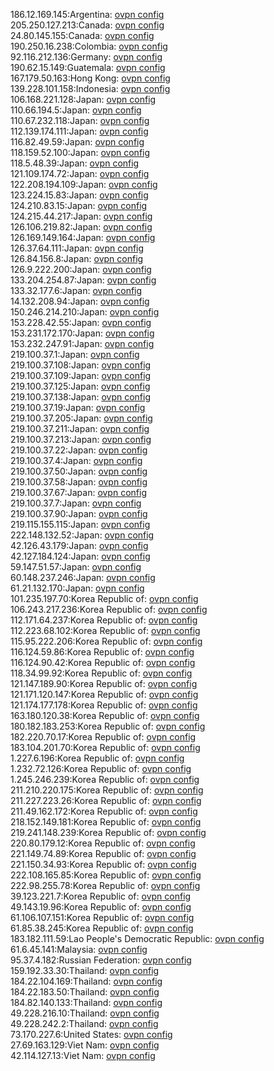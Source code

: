 186.12.169.145:Argentina: [ovpn config](vpn/186_12_169_145.ovpn)  
205.250.127.213:Canada: [ovpn config](vpn/205_250_127_213.ovpn)  
24.80.145.155:Canada: [ovpn config](vpn/24_80_145_155.ovpn)  
190.250.16.238:Colombia: [ovpn config](vpn/190_250_16_238.ovpn)  
92.116.212.136:Germany: [ovpn config](vpn/92_116_212_136.ovpn)  
190.62.15.149:Guatemala: [ovpn config](vpn/190_62_15_149.ovpn)  
167.179.50.163:Hong Kong: [ovpn config](vpn/167_179_50_163.ovpn)  
139.228.101.158:Indonesia: [ovpn config](vpn/139_228_101_158.ovpn)  
106.168.221.128:Japan: [ovpn config](vpn/106_168_221_128.ovpn)  
110.66.194.5:Japan: [ovpn config](vpn/110_66_194_5.ovpn)  
110.67.232.118:Japan: [ovpn config](vpn/110_67_232_118.ovpn)  
112.139.174.111:Japan: [ovpn config](vpn/112_139_174_111.ovpn)  
116.82.49.59:Japan: [ovpn config](vpn/116_82_49_59.ovpn)  
118.159.52.100:Japan: [ovpn config](vpn/118_159_52_100.ovpn)  
118.5.48.39:Japan: [ovpn config](vpn/118_5_48_39.ovpn)  
121.109.174.72:Japan: [ovpn config](vpn/121_109_174_72.ovpn)  
122.208.194.109:Japan: [ovpn config](vpn/122_208_194_109.ovpn)  
123.224.15.83:Japan: [ovpn config](vpn/123_224_15_83.ovpn)  
124.210.83.15:Japan: [ovpn config](vpn/124_210_83_15.ovpn)  
124.215.44.217:Japan: [ovpn config](vpn/124_215_44_217.ovpn)  
126.106.219.82:Japan: [ovpn config](vpn/126_106_219_82.ovpn)  
126.169.149.164:Japan: [ovpn config](vpn/126_169_149_164.ovpn)  
126.37.64.111:Japan: [ovpn config](vpn/126_37_64_111.ovpn)  
126.84.156.8:Japan: [ovpn config](vpn/126_84_156_8.ovpn)  
126.9.222.200:Japan: [ovpn config](vpn/126_9_222_200.ovpn)  
133.204.254.87:Japan: [ovpn config](vpn/133_204_254_87.ovpn)  
133.32.177.6:Japan: [ovpn config](vpn/133_32_177_6.ovpn)  
14.132.208.94:Japan: [ovpn config](vpn/14_132_208_94.ovpn)  
150.246.214.210:Japan: [ovpn config](vpn/150_246_214_210.ovpn)  
153.228.42.55:Japan: [ovpn config](vpn/153_228_42_55.ovpn)  
153.231.172.170:Japan: [ovpn config](vpn/153_231_172_170.ovpn)  
153.232.247.91:Japan: [ovpn config](vpn/153_232_247_91.ovpn)  
219.100.37.1:Japan: [ovpn config](vpn/219_100_37_1.ovpn)  
219.100.37.108:Japan: [ovpn config](vpn/219_100_37_108.ovpn)  
219.100.37.109:Japan: [ovpn config](vpn/219_100_37_109.ovpn)  
219.100.37.125:Japan: [ovpn config](vpn/219_100_37_125.ovpn)  
219.100.37.138:Japan: [ovpn config](vpn/219_100_37_138.ovpn)  
219.100.37.19:Japan: [ovpn config](vpn/219_100_37_19.ovpn)  
219.100.37.205:Japan: [ovpn config](vpn/219_100_37_205.ovpn)  
219.100.37.211:Japan: [ovpn config](vpn/219_100_37_211.ovpn)  
219.100.37.213:Japan: [ovpn config](vpn/219_100_37_213.ovpn)  
219.100.37.22:Japan: [ovpn config](vpn/219_100_37_22.ovpn)  
219.100.37.4:Japan: [ovpn config](vpn/219_100_37_4.ovpn)  
219.100.37.50:Japan: [ovpn config](vpn/219_100_37_50.ovpn)  
219.100.37.58:Japan: [ovpn config](vpn/219_100_37_58.ovpn)  
219.100.37.67:Japan: [ovpn config](vpn/219_100_37_67.ovpn)  
219.100.37.7:Japan: [ovpn config](vpn/219_100_37_7.ovpn)  
219.100.37.90:Japan: [ovpn config](vpn/219_100_37_90.ovpn)  
219.115.155.115:Japan: [ovpn config](vpn/219_115_155_115.ovpn)  
222.148.132.52:Japan: [ovpn config](vpn/222_148_132_52.ovpn)  
42.126.43.179:Japan: [ovpn config](vpn/42_126_43_179.ovpn)  
42.127.184.124:Japan: [ovpn config](vpn/42_127_184_124.ovpn)  
59.147.51.57:Japan: [ovpn config](vpn/59_147_51_57.ovpn)  
60.148.237.246:Japan: [ovpn config](vpn/60_148_237_246.ovpn)  
61.21.132.170:Japan: [ovpn config](vpn/61_21_132_170.ovpn)  
101.235.197.70:Korea Republic of: [ovpn config](vpn/101_235_197_70.ovpn)  
106.243.217.236:Korea Republic of: [ovpn config](vpn/106_243_217_236.ovpn)  
112.171.64.237:Korea Republic of: [ovpn config](vpn/112_171_64_237.ovpn)  
112.223.68.102:Korea Republic of: [ovpn config](vpn/112_223_68_102.ovpn)  
115.95.222.206:Korea Republic of: [ovpn config](vpn/115_95_222_206.ovpn)  
116.124.59.86:Korea Republic of: [ovpn config](vpn/116_124_59_86.ovpn)  
116.124.90.42:Korea Republic of: [ovpn config](vpn/116_124_90_42.ovpn)  
118.34.99.92:Korea Republic of: [ovpn config](vpn/118_34_99_92.ovpn)  
121.147.189.90:Korea Republic of: [ovpn config](vpn/121_147_189_90.ovpn)  
121.171.120.147:Korea Republic of: [ovpn config](vpn/121_171_120_147.ovpn)  
121.174.177.178:Korea Republic of: [ovpn config](vpn/121_174_177_178.ovpn)  
163.180.120.38:Korea Republic of: [ovpn config](vpn/163_180_120_38.ovpn)  
180.182.183.253:Korea Republic of: [ovpn config](vpn/180_182_183_253.ovpn)  
182.220.70.17:Korea Republic of: [ovpn config](vpn/182_220_70_17.ovpn)  
183.104.201.70:Korea Republic of: [ovpn config](vpn/183_104_201_70.ovpn)  
1.227.6.196:Korea Republic of: [ovpn config](vpn/1_227_6_196.ovpn)  
1.232.72.126:Korea Republic of: [ovpn config](vpn/1_232_72_126.ovpn)  
1.245.246.239:Korea Republic of: [ovpn config](vpn/1_245_246_239.ovpn)  
211.210.220.175:Korea Republic of: [ovpn config](vpn/211_210_220_175.ovpn)  
211.227.223.26:Korea Republic of: [ovpn config](vpn/211_227_223_26.ovpn)  
211.49.162.172:Korea Republic of: [ovpn config](vpn/211_49_162_172.ovpn)  
218.152.149.181:Korea Republic of: [ovpn config](vpn/218_152_149_181.ovpn)  
219.241.148.239:Korea Republic of: [ovpn config](vpn/219_241_148_239.ovpn)  
220.80.179.12:Korea Republic of: [ovpn config](vpn/220_80_179_12.ovpn)  
221.149.74.89:Korea Republic of: [ovpn config](vpn/221_149_74_89.ovpn)  
221.150.34.93:Korea Republic of: [ovpn config](vpn/221_150_34_93.ovpn)  
222.108.165.85:Korea Republic of: [ovpn config](vpn/222_108_165_85.ovpn)  
222.98.255.78:Korea Republic of: [ovpn config](vpn/222_98_255_78.ovpn)  
39.123.221.7:Korea Republic of: [ovpn config](vpn/39_123_221_7.ovpn)  
49.143.19.96:Korea Republic of: [ovpn config](vpn/49_143_19_96.ovpn)  
61.106.107.151:Korea Republic of: [ovpn config](vpn/61_106_107_151.ovpn)  
61.85.38.245:Korea Republic of: [ovpn config](vpn/61_85_38_245.ovpn)  
183.182.111.59:Lao People's Democratic Republic: [ovpn config](vpn/183_182_111_59.ovpn)  
61.6.45.141:Malaysia: [ovpn config](vpn/61_6_45_141.ovpn)  
95.37.4.182:Russian Federation: [ovpn config](vpn/95_37_4_182.ovpn)  
159.192.33.30:Thailand: [ovpn config](vpn/159_192_33_30.ovpn)  
184.22.104.169:Thailand: [ovpn config](vpn/184_22_104_169.ovpn)  
184.22.183.50:Thailand: [ovpn config](vpn/184_22_183_50.ovpn)  
184.82.140.133:Thailand: [ovpn config](vpn/184_82_140_133.ovpn)  
49.228.216.10:Thailand: [ovpn config](vpn/49_228_216_10.ovpn)  
49.228.242.2:Thailand: [ovpn config](vpn/49_228_242_2.ovpn)  
73.170.227.6:United States: [ovpn config](vpn/73_170_227_6.ovpn)  
27.69.163.129:Viet Nam: [ovpn config](vpn/27_69_163_129.ovpn)  
42.114.127.13:Viet Nam: [ovpn config](vpn/42_114_127_13.ovpn)  
